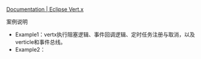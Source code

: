 [Documentation | Eclipse Vert.x](https://vertx.io/docs/)

案例说明

* Example1：vertx执行阻塞逻辑、事件回调逻辑、定时任务注册与取消，以及verticle和事件总线。
* Example2：